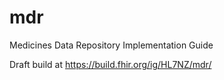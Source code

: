 # mdr
Medicines Data Repository Implementation Guide

Draft build at https://build.fhir.org/ig/HL7NZ/mdr/ 
